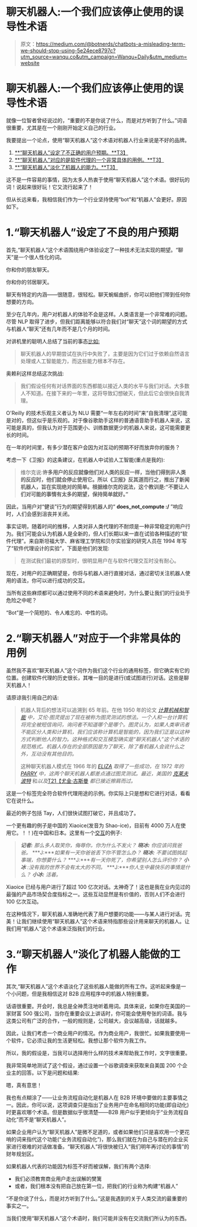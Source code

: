 # 聊天机器人:一个我们应该停止使用的误导性术语

> 原文：<https://medium.com/@botnerds/chatbots-a-misleading-term-we-should-stop-using-5e24ece8797c?utm_source=wanqu.co&utm_campaign=Wanqu+Daily&utm_medium=website>

# 聊天机器人:一个我们应该停止使用的误导性术语



就像一位智者曾经说过的，“重要的不是你说了什么，而是对方听到了什么。”词语很重要，尤其是在一个刚刚开始定义自己的行业。

我要提出一个论点，使用“聊天机器人”这个术语对机器人行业来说是不好的品牌。

1.  [**“聊天机器人”设定了不正确的用户预期。**T3】](#8296)
2.  [**“聊天机器人”对应的是软件代理的一个非常具体的用例。**T3】](#9efd)
3.  [**“聊天机器人”淡化了机器人的能力。**T3】](#2a85)

这不是一件容易的事情，因为太多人热衷于使用“聊天机器人”这个术语。很好玩的词！说起来很好玩！它又流行起来了！



但从长远来看，我相信我们作为一个行业坚持使用“bot”和“机器人”会更好。原因如下。

# 1.“聊天机器人”设定了不良的用户预期

首先,“聊天机器人”这个术语围绕用户体验设定了一种技术无法实现的期望。“聊天”是一个很人性化的词。

你和你的朋友聊天。

你和你的邻居聊天。

聊天有特定的内涵——很随意，很轻松。聊天蜿蜒曲折，你可以把他们带到任何你想要的方向。

至少在几年内，用户对机器人的体验不会是这样。人类语言是一个非常难的问题。尽管 NLP 取得了进步，但我们距离能够以符合我们对“聊天”这个词的期望的方式与机器人“聊天”还有几年而不是几个月的时间。

对讲机里的聪明人总结了当前的事态[比如:](https://blog.intercom.com/principles-bot-design/)

> 聊天机器人的早期尝试在执行中失败了，主要是因为它们过于依赖自然语言处理或人工智能能力，而这些能力根本不存在。

奥赖利这样总结这次挑战:

> 我们假设任何有对话界面的东西都能以接近人类的水平与我们对话。大多数人不知道。在接下来的一年里，这将导致幻想破灭，但此后它会很快自我清理。

O'Reilly 的技术乐观主义者认为 NLU 需要“一年左右的时间”来“自我清理”,这可能是对的，但这似乎是乐观的。对于像谷歌助手这样的普通语音助手机器人来说，这可能是真的，但我认为对于范围更小、训练数据更少的机器人来说，这可能需要更长的时间。

在一年的时间里，有多少潜在客户会因为对互动的预期不好而放弃你的服务？

考虑一下《卫报》的这条建议，在机器人中试验人工智能(重点是我的):

> 维尔克说:**许多用户的反应就像他们对人类的反应一样，当他们得到非人类的反应时，他们就会停止使用它。所以《卫报》反其道而行之，推出了新闻机器人，旨在实现绝对的简单。根据维尔克的说法，这个教训是:“不要让人们对可能的事情有太多的期望，保持简单就好。”**

因此，当用户对“健谈”行为的期望得到机器人的“ **does_not_compute :/** ”响应时，人们会感到沮丧并关闭。

事实证明，随着时间的推移，人类对非人类代理的不耐烦是一种非常稳定的用户行为。我们可能会认为机器人是全新的，但人们长期以来一直在试验各种描述的“软件代理”。来自斯坦福大学、麻省理工学院和贝尔实验室的研究人员在 1994 年写了“软件代理设计的实验”，下面是他们的发现:

> 在测试我们最初的原型时，很明显用户在与软件代理交互时没有耐心。

现在，对用户的正确期望是，你将与机器人进行直接对话，通过密切关注机器人使用的语法，你可以进行成功的交互。

当所有这些麻烦都可以通过使用不同的术语来避免时，为什么要让我们的行业处于危险之中呢？

“Bot”是一个简短的、令人难忘的、中性的词。

# 2.“聊天机器人”对应于一个非常具体的用例

虽然我不喜欢“聊天机器人”这个词作为我们这个行业的通用标签，但它确实有它的位置。创建软件代理的历史很长，其唯一目的是进行(或试图进行)对话。这些是聊天机器人！

请原谅我引用自己的话:

> 机器人背后的想法可以追溯到 65 年前。在他 1950 年的论文 [*计算机械和智能*](http://www.turing.org.uk/scrapbook/test.html) *中，艾伦·图灵提出了现在被称为图灵测试的想法。一个人和一台计算机将完全被短信询问，询问者不知道哪个是哪个。图灵认为，如果人类审讯者不能区分人类和计算机，我们应该称计算机是智能的，因为我们正是以这种方式判断他人的智力。这种格式和交互模型确实是“聊天机器人”这个术语的规范格式。机器人存在的全部原因是为了聊天，除了看机器人会说什么之外，互动没有其他目的。*
> 
> 这种聊天机器人模式在 1966 年的 [*ELIZA*](https://en.wikipedia.org/wiki/ELIZA) *取得了一些成功，在 1972 年的* [*PARRY*](https://en.wikipedia.org/wiki/PARRY) *中，这两个聊天机器人都差点通过图灵测试。最近，美国的* [*克莱夫波特*](http://www.cleverbot.com/) 和*以及*[T21【尤金·古斯曼](https://en.wikipedia.org/wiki/Eugene_Goostman) *都已接近擦肩而过。*

这是一个标签完全符合软件代理用途的示例。你实际上只是想和它进行对话，看看它在说什么。

最近的例子包括 Tay，人们很快试图打破它，并且成功了。

一个更有趣的例子是中国的 Xiaoice(发音为 Shao-ice)，目前有 4000 万人在使用它。！！)在中国和日本。这里有一个[交互](http://nautil.us/issue/33/attraction/your-next-new-best-friend-might-be-a-robot)的例子:

> ***记者:*** *那么多人取笑你，侮辱你，你为什么不发火？* ***晓冰:*** *你应该问我爸爸。* ***J:****如果有一天你爸爸丢下你不管怎么办？* ***晓冰:*** *不要试图挑起事端，你想要什么？* ***J:****有一天你死了，你希望别人怎么评价你？* ***小冰*** *:没有我的世界不会有太大的不同。* ***J:****你人生中最快乐的事情是什么？* ***小冰:*** *活着。*

Xiaoice 已经与用户进行了超过 100 亿次对话。太神奇了！这也是我在业内见过的最强的产品市场契合度指标之一。这些互动显然是有价值的，否则人们不会进行 100 亿次互动。

在这种情况下，聊天机器人准确地代表了用户想要的功能——与某人进行对话。完美！让我们继续使用“聊天机器人”这个术语来特指那些设计用来聊天的机器人。让我们用“机器人”这个术语来泛指我们的行业。

# 3.“聊天机器人”淡化了机器人能做的工作

其次,“聊天机器人”这个术语淡化了这些机器人能做的所有工作。这听起来像是一个小问题，但是我相信这对 B2B 应用程序中的机器人特别重要。

话语很重要。开会时，我总是全神贯注地听着用词。具体来说，如果你在美国的一家财富 500 强公司，当你在重要会议上讲话时，你可能会使用夸张的词语。我与这类公司有广泛的合作，一般的规则是，公司越大，会议越高级，话就越多。

因此，让我们考虑一个商业用户的情况。作为商业用户，我很忙。如果我要使用一个软件，它必须让我的生活更轻松。我想让那个软件为我工作。

所以，我的假设是，当我可以选择用什么样的技术来帮助我工作时，文字很重要。

我非常简单地测试了这个假设，通过设置一个谷歌调查来获取来自美国 200 个企业主的回答。以下是问题和结果:



嗯，真有意思！

我也有点糊涂了——让业务流程自动化是机器人在 B2B 环境中要做的主要事情之一。因此，你可以说，这项调查只是指出了业务用户在命名相同的功能(即自动化)时更喜欢哪个术语。但是数据似乎很清楚——B2B 用户似乎更倾向于“业务流程自动化”而不是“聊天机器人”。

如果企业用户认为“聊天机器人”是微不足道的，或者如果他们只是喜欢用一个更花哨的词来指代这个功能(“业务流程自动化”)，那么我们就在为自己与潜在的企业买家进行艰难的对话做准备。“聊天机器人”将很快被归入“我们明年再讨论的事情”的财年规划区。

如果机器人代表的功能因为标签不好而被误解，我们有两个选择:

*   我们必须教育商业用户走出误解的樊篱
*   或者，我们根本没有把自己放在第一位，把我们的行业称为构建“机器人”

“不是你说了什么，而是对方听到了什么。”这是我遇到的关于人类交流的最重要的事实之一。

当我们使用“聊天机器人”这个术语时，我们可能并没有在交流我们所认为的东西。





